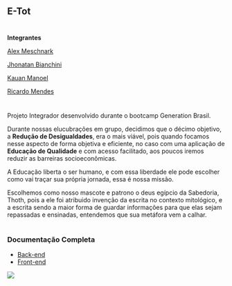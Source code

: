 ## E-Tot ##
# 


**Integrantes** 

[Alex Meschnark](https://github.com/AlexMeschnark)

[Jhonatan Bianchini](https://github.com/jhonatanbianchini)

[Kauan Manoel](https://github.com/KauanManoel)

[Ricardo Mendes](https://github.com/ricardotmendes)

#

Projeto Integrador desenvolvido durante o bootcamp Generation Brasil.

Durante nossas elucubrações em grupo, decidimos que o décimo objetivo, a **Redução de Desigualdades**, era o mais viável, pois quando focamos nesse aspecto de forma objetiva e eficiente, no caso com uma aplicação de **Educação de Qualidade** e com acesso facilitado, aos poucos iremos reduzir as barreiras socioeconômicas.

A Educação liberta o ser humano, e com essa liberdade ele pode escolher como vai traçar sua própria jornada, essa é nossa missão.

Escolhemos como nosso mascote e patrono o deus egípcio da Sabedoria, Thoth, pois a ele foi atribuido invenção da escrita no contexto mitológico, e a escrita sendo a maior forma de guardar informações para que elas sejam repassadas e ensinadas, entendemos que sua metáfora vem a calhar. 

#

### Documentação Completa ###
- [Back-end](_link_documentação_backend)
- [Front-end](link_documentação_link_frontend)

![][tot]

[tot]: https://github.com/ricardotmendes/E-Tot/blob/main/imagens/thoth.png
